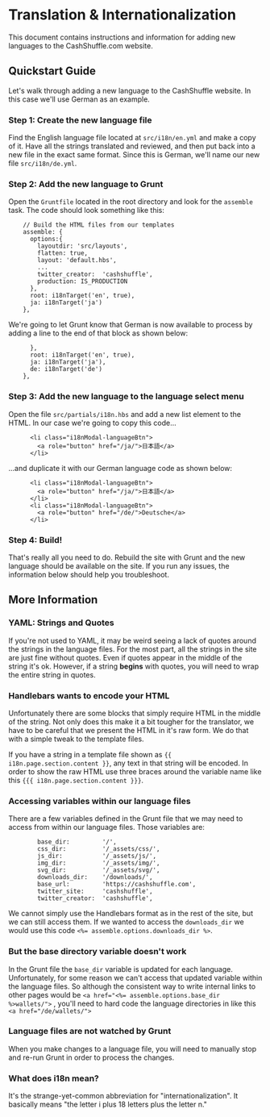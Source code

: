 
# Translation & Internationalization

This document contains instructions and information for adding new languages to the CashShuffle.com website.

## Quickstart Guide
Let's walk through adding a new language to the CashShuffle website. In this case we'll use German as an example.

### Step 1: Create the new language file
Find the English language file located at `src/i18n/en.yml` and make a copy of it. Have all the strings translated and reviewed, and then put back into a new file in the exact same format. Since this is German, we'll name our new file `src/i18n/de.yml`.

### Step 2: Add the new language to Grunt
Open the `Gruntfile` located in the root directory and look for the `assemble` task. The code should look something like this:
```
    // Build the HTML files from our templates
    assemble: {
      options:{
        layoutdir: 'src/layouts',
        flatten: true,
        layout: 'default.hbs',
        ...
        twitter_creator:  'cashshuffle',
        production: IS_PRODUCTION
      },
      root: i18nTarget('en', true),
      ja: i18nTarget('ja')
    },
```
We're going to let Grunt know that German is now available to process by adding a line to the end of that block as shown below:
```
      },
      root: i18nTarget('en', true),
      ja: i18nTarget('ja'),
      de: i18nTarget('de')
    },
```

### Step 3: Add the new language to the language select menu
Open the file `src/partials/i18n.hbs` and add a new list element to the HTML. In our case we're going to copy this code...
```
      <li class="i18nModal-languageBtn">
        <a role="button" href="/ja/">日本語</a>
      </li>
```
...and duplicate it with our German language code as shown below:
```
      <li class="i18nModal-languageBtn">
        <a role="button" href="/ja/">日本語</a>
      </li>
      <li class="i18nModal-languageBtn">
        <a role="button" href="/de/">Deutsche</a>
      </li>
```
### Step 4: Build!
That's really all you need to do. Rebuild the site with Grunt and the new language should be available on the site. If you run any issues, the information below should help you troubleshoot.

## More Information

### YAML: Strings and Quotes
If you're not used to YAML, it may be weird seeing a lack of quotes around the strings in the language files. For the most part, all the strings in the site are just fine without quotes. Even if quotes appear in the middle of the string it's ok. However, if a string **begins** with quotes, you will need to wrap the entire string in quotes. 

### Handlebars wants to encode your HTML
Unfortunately there are some blocks that simply require HTML in the middle of the string. Not only does this make it a bit tougher for the translator, we have to be careful that we present the HTML in it's raw form. We do that with a simple tweak to the template files.

If you have a string in a template file shown as `{{ i18n.page.section.content }}`, any text in that string will be encoded. In order to show the raw HTML use three braces around the variable name like this `{{{ i18n.page.section.content }}}`.

### Accessing variables within our language files
There are a few variables defined in the Grunt file that we may need to access from within our language files. Those variables are:
```
        base_dir:         '/',
        css_dir:          '/_assets/css/',
        js_dir:           '/_assets/js/',
        img_dir:          '/_assets/img/',
        svg_dir:          '/_assets/svg/',
        downloads_dir:    '/downloads/',
        base_url:         'https://cashshuffle.com',
        twitter_site:     'cashshuffle',
        twitter_creator:  'cashshuffle',
```
We cannot simply use the Handlebars format as in the rest of the site, but we can still access them. If we wanted to access the `downloads_dir` we would use this code `<%= assemble.options.downloads_dir %>`.

### But the base directory variable doesn't work
In the Grunt file the `base_dir` variable is updated for each language. Unfortunately, for some reason we can't access that updated variable within the language files. So although the consistent way to write internal links to other pages would be `<a href="<%= assemble.options.base_dir %>wallets/">` , you'll need to hard code the language directories in like this `<a href="/de/wallets/">`

### Language files are not watched by Grunt
When you make changes to a language file, you will need to manually stop and re-run Grunt in order to process the changes.

### What does i18n mean?
It's the strange-yet-common abbreviation for "internationalization". It basically means "the letter i plus 18 letters plus the letter n."